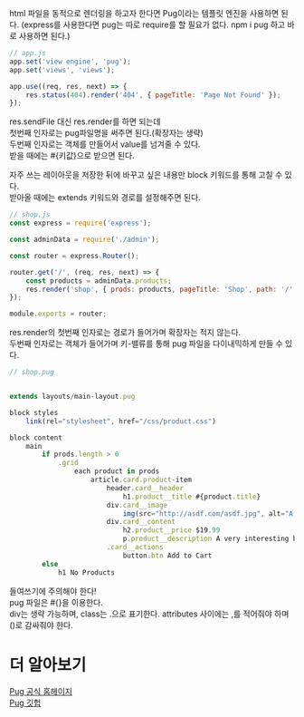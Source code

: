 html 파일을 동적으로 렌더링을 하고자 한다면 Pug이라는 템플릿 엔진을 사용하면 된다.
(express를 사용한다면 pug는 따로 require를 할 필요가 없다. npm i pug 하고 바로 사용하면 된다.)

```js
// app.js
app.set('view engine', 'pug');
app.set('views', 'views');

app.use((req, res, next) => {
	res.status(404).render('404', { pageTitle: 'Page Not Found' });
});
```

res.sendFile 대신 res.render를 하면 되는데  
첫번째 인자로는 pug파일명을 써주면 된다.(확장자는 생략)  
두번째 인자로는 객체를 만들어서 value를 넘겨줄 수 있다.  
받을 때에는 #{키값}으로 받으면 된다.

자주 쓰는 레이아웃을 저장한 뒤에 바꾸고 싶은 내용만 block 키워드를 통해 고칠 수 있다.  
받아올 때에는 extends 키워드와 경로를 설정해주면 된다.

```js
// shop.js
const express = require('express');

const adminData = require('./admin');

const router = express.Router();

router.get('/', (req, res, next) => {
	const products = adminData.products;
	res.render('shop', { prods: products, pageTitle: 'Shop', path: '/' });
});

module.exports = router;
```

res.render의 첫번째 인자로는 경로가 들어가며 확장자는 적지 않는다.  
두번째 인자로는 객체가 들어가며 키-밸류를 통해 pug 파일을 다이내믹하게 만들 수 있다.

```js
// shop.pug


extends layouts/main-layout.pug

block styles
    link(rel="stylesheet", href="/css/product.css")

block content
    main
        if prods.length > 0
            .grid
                each product in prods
                    article.card.product-item
                        header.card__header
                            h1.product__title #{product.title}
                        div.card__image
                            img(src="http://asdf.com/asdf.jpg", alt="A Book")
                        div.card__content
                            h2.product__price $19.99
                            p.product__description A very interesting book about so many even more interesting things!
                        .card__actions
                            button.btn Add to Cart
        else
            h1 No Products

```

들여쓰기에 주의해야 한다!  
pug 파일은 #{}을 이용한다.  
div는 생략 가능하며, class는 .으로 표기한다. attributes 사이에는 ,를 적어줘야 하며 ()로 감싸줘야 한다.

# 더 알아보기

[Pug 공식 홈헤이지](https://pugjs.org/)  
[Pug 깃헙](https://github.com/pugjs/pug)
